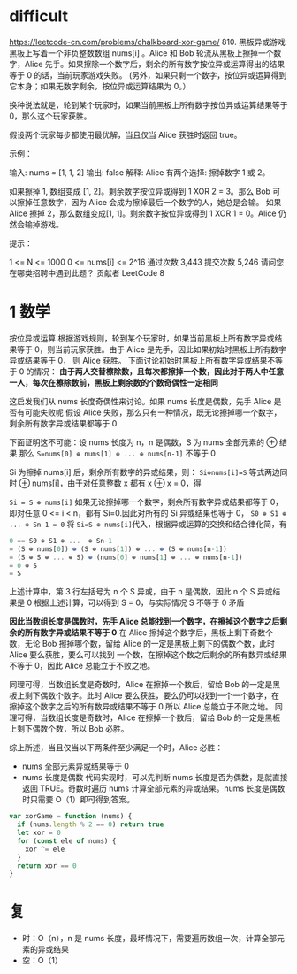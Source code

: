 # difficult

<https://leetcode-cn.com/problems/chalkboard-xor-game/> 810. 黑板异或游戏
黑板上写着一个非负整数数组 nums[i] 。Alice 和 Bob 轮流从黑板上擦掉一个数字，Alice 先手。如果擦除一个数字后，剩余的所有数字按位异或运算得出的结果等于 0 的话，当前玩家游戏失败。 (另外，如果只剩一个数字，按位异或运算得到它本身；如果无数字剩余，按位异或运算结果为 0。）

换种说法就是，轮到某个玩家时，如果当前黑板上所有数字按位异或运算结果等于 0，那么这个玩家获胜。

假设两个玩家每步都使用最优解，当且仅当 Alice 获胜时返回 true。

示例：

输入: nums = [1, 1, 2]
输出: false
解释:
Alice 有两个选择: 擦掉数字 1 或 2。

如果擦掉 1, 数组变成 [1, 2]。剩余数字按位异或得到 1 XOR 2 = 3。那么 Bob 可以擦掉任意数字，因为 Alice 会成为擦掉最后一个数字的人，她总是会输。
如果 Alice 擦掉 2，那么数组变成[1, 1]。剩余数字按位异或得到 1 XOR 1 = 0。Alice 仍然会输掉游戏。

提示：

1 <= N <= 1000
0 <= nums[i] <= 2^16
通过次数 3,443 提交次数 5,246
请问您在哪类招聘中遇到此题？
贡献者
LeetCode
8

# 1 数学

按位异或运算
根据游戏规则，轮到某个玩家时，如果当前黑板上所有数字异或结果等于 0，则当前玩家获胜。由于 Alice 是先手，因此如果初始时黑板上所有数字异或结果等于 0，
则 Alice 获胜。
下面讨论初始时黑板上所有数字异或结果不等于 0 的情况：
**由于两人交替檫除数，且每次都擦掉一个数，因此对于两人中任意一人，每次在檫除数前，黑板上剩余数的个数奇偶性一定相同**

这启发我们从 nums 长度奇偶性来讨论。如果 nums 长度是偶数，先手 Alice 是否有可能失败呢
假设 Alice 失败，那么只有一种情况，既无论擦掉哪一个数字，剩余所有数字异或结果都等于 0

下面证明这不可能：设 nums 长度为 n，n 是偶数，S 为 nums 全部元素的 ⊕ 结果
那么
`S=nums[0] ⊕ nums[1] ⊕ ... ⊕ nums[n-1]` 不等于 0

Si 为擦掉 nums[i] 后，剩余所有数字的异或结果，则：
`Si⊕nums[i]=S`
等式两边同时 ⊕ nums[i]，由于对任意整数 x 都有 x ⊕ x = 0，得

`Si = S ⊕ nums[i]`
如果无论擦掉哪一个数字，剩余所有数字异或结果都等于 0，即对任意 0 <= i < n，都有 Si=0.因此对所有的 Si 异或结果也等于 0，
`S0 ⊕ S1 ⊕ ... ⊕ Sn-1 = 0`
将 `Si=S ⊕ nums[i]`代入，根据异或运算的交换和结合律化简，有

```js
0 == S0 ⊕ S1 ⊕ ...  ⊕ Sn-1
= (S ⊕ nums[0]) ⊕ (S ⊕ nums[1]) ⊕ ... ⊕ (S ⊕ nums[n-1])
= (S ⊕ S ⊕ ... ⊕ S) ⊕ (nums[0] ⊕ nums[1] ⊕ ... ⊕ nums[n-1])
= 0 ⊕ S
= S
```

上述计算中，第 3 行左括号为 n 个 S 异或，由于 n 是偶数，因此 n 个 S 异或结果是 0
根据上述计算，可以得到 S = 0，与实际情况 S 不等于 0 矛盾

**因此当数组长度是偶数时，先手 Alice 总能找到一个数字，在擦掉这个数字之后剩余的所有数字异或结果不等于 0**
在 Alice 擦掉这个数字后，黑板上剩下奇数个数，无论 Bob 擦掉哪个数，留给 Alice 的一定是黑板上剩下的偶数个数，此时 Alice 要么获胜，要么可以找到
一个数，在擦掉这个数之后剩余的所有数异或结果不等于 0，因此 Alice 总能立于不败之地。

同理可得，当数组长度是奇数时，Alice 在擦掉一个数后，留给 Bob 的一定是黑板上剩下偶数个数字。此时 Alice 要么获胜，要么仍可以找到一个一个数字，在
擦掉这个数字之后的所有数异或结果不等于 0.所以 Alice 总能立于不败之地。
同理可得，当数组长度是奇数时，Alice 在擦掉一个数后，留给 Bob 的一定是黑板上剩下偶数个数，所以 Bob 必胜。

综上所述，当且仅当以下两条件至少满足一个时，Alice 必胜：

- nums 全部元素异或结果等于 0
- nums 长度是偶数
  代码实现时，可以先判断 nums 长度是否为偶数，是就直接返回 TRUE。奇数时遍历 nums 计算全部元素的异或结果。nums 长度是偶数时只需要 O（1）即可得到答案。

```js
var xorGame = function (nums) {
  if (nums.length % 2 == 0) return true
  let xor = 0
  for (const ele of nums) {
    xor ^= ele
  }
  return xor == 0
}
```

# 复

- 时：O（n），n 是 nums 长度，最坏情况下，需要遍历数组一次，计算全部元素的异或结果
- 空：O（1）
